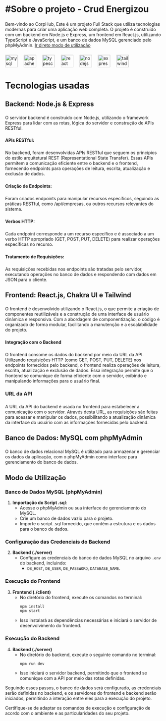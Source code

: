 <h1 align="left">#Sobre o projeto - Crud Energizou</h1>

###

<p align="left">Bem-vindo ao CorpHub, Este é um projeto Full Stack que utiliza tecnologias modernas para criar uma aplicação web completa. O projeto é construído com um backend em Node.js e Express, um frontend em React.js, utilizando TypeScript e JavaScript, e um banco de dados MySQL gerenciado pelo phpMyAdmin. <a href="#utilizacao">Ir direto modo de utilização<a/></p>

###

<div align="left">
  <img src="https://cdn.jsdelivr.net/gh/devicons/devicon/icons/mysql/mysql-original.svg" height="40" alt="mysql logo"  />
  <img width="12" />
  <img src="https://cdn.jsdelivr.net/gh/devicons/devicon/icons/apache/apache-original.svg" height="40" alt="apache logo"  />
  <img width="12" />
  <img src="https://cdn.jsdelivr.net/gh/devicons/devicon/icons/typescript/typescript-original.svg" height="40" alt="typescript logo"  />
  <img width="12" />
  <img src="https://cdn.jsdelivr.net/gh/devicons/devicon/icons/react/react-original.svg" height="40" alt="react logo"  />
  <img width="12" />
  <img src="https://cdn.jsdelivr.net/gh/devicons/devicon/icons/nodejs/nodejs-original.svg" height="40" alt="nodejs logo"  />
  <img width="12" />
  <img src="https://cdn.jsdelivr.net/gh/devicons/devicon/icons/express/express-original.svg" height="40" alt="express logo"  />
  <img width="12" />
  <img src="https://cdn.jsdelivr.net/gh/devicons/devicon/icons/tailwindcss/tailwindcss-original-wordmark.svg" height="40" alt="tailwindcss logo"  />
</div>

###

<h1 align="left">Tecnologias usadas</h1>

###

<h2 align="left">Backend: Node.js & Express</h2>

###

<p align="left">O servidor backend é construído com Node.js, utilizando o framework Express para lidar com as rotas, lógica do servidor e construção de APIs RESTful.</p>

###

<h4 align="left">APIs RESTful:</h4>

###

<p align="left">No backend, foram desenvolvidas APIs RESTful que seguem os princípios do estilo arquitetural REST (Representational State Transfer). Essas APIs permitem a comunicação eficiente entre o backend e o frontend, fornecendo endpoints para operações de leitura, escrita, atualização e exclusão de dados.</p>

###

<h4 align="left">Criação de Endpoints:</h4>

###

<p align="left">Foram criados endpoints para manipular recursos específicos, seguindo as práticas RESTful, como /api/empresas, ou outros recursos relevantes do sistema.</p>

###

<h4 align="left">Verbos HTTP:</h4>

###

<p align="left">Cada endpoint corresponde a um recurso específico e é associado a um verbo HTTP apropriado (GET, POST, PUT, DELETE) para realizar operações específicas no recurso.</p>

###

<h4 align="left">Tratamento de Requisições:</h4>

###

<p align="left">As requisições recebidas nos endpoints são tratadas pelo servidor, executando operações no banco de dados e respondendo com dados em JSON para o cliente.</p>

###

<h2 align="left">Frontend: React.js, Chakra UI e Tailwind</h2>

###

<p align="left">O frontend é desenvolvido utilizando o React.js, o que permite a criação de componentes reutilizáveis e a construção de uma interface de usuário dinâmica e responsiva. Com a abordagem de componentização, o código é organizado de forma modular, facilitando a manutenção e a escalabilidade do projeto.</p>

###

<h4 align="left">Integração com o Backend</h4>

###

<p align="left">O frontend consome os dados do backend por meio da URL da API. Utilizando requisições HTTP (como GET, POST, PUT, DELETE) nos endpoints fornecidos pelo backend, o frontend realiza operações de leitura, escrita, atualização e exclusão de dados. Essa integração permite que o frontend se comunique de forma eficiente com o servidor, exibindo e manipulando informações para o usuário final.</p>

###

<h3 align="left">URL da API</h3>

###

<p align="left">A URL da API do backend é usada no frontend para estabelecer a comunicação com o servidor. Através desta URL, as requisições são feitas para acessar e manipular os dados, possibilitando a atualização dinâmica da interface do usuário com as informações fornecidas pelo backend.</p>

###

<h2 align="left">Banco de Dados: MySQL com phpMyAdmin</h2>

###

<p align="left" id="utilizacao">O banco de dados relacional MySQL é utilizado para armazenar e gerenciar os dados da aplicação, com o phpMyAdmin como interface para gerenciamento do banco de dados.</p>

###

## Modo de Utilização

### Banco de Dados MySQL (phpMyAdmin)

1. **Importação do Script .sql**:
   - Acesse o phpMyAdmin ou sua interface de gerenciamento do MySQL.
   - Crie um banco de dados vazio para o projeto.
   - Importe o script .sql fornecido, que contém a estrutura e os dados para o banco de dados.

### Configuração das Credenciais do Backend

2. **Backend (./server)**
   - Configure as credenciais do banco de dados MySQL no arquivo `.env` do backend, incluindo:
     - `DB_HOST`, `DB_USER`, `DB_PASSWORD`, `DATABASE_NAME`.

### Execução do Frontend

3. **Frontend (./client)**
   - No diretório do frontend, execute os comandos no terminal:
     ```bash
     npm install
     npm start
     ```
   - Isso instalará as dependências necessárias e iniciará o servidor de desenvolvimento do frontend.

### Execução do Backend

4. **Backend (./server)**
   - No diretório do backend, execute o seguinte comando no terminal:
     ```bash
     npm run dev
     ```
   - Isso iniciará o servidor backend, permitindo que o frontend se comunique com a API por meio das rotas definidas.

Seguindo esses passos, o banco de dados será configurado, as credenciais serão definidas no backend, e os servidores do frontend e backend serão iniciados, permitindo a interação entre eles para a execução do projeto.

Certifique-se de adaptar os comandos de execução e configuração de acordo com o ambiente e as particularidades do seu projeto.